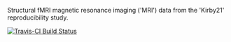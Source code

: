 Structural fMRI magnetic resonance imaging ('MRI')
data from the 'Kirby21' reproducibility study.

[![Travis-CI Build Status](https://travis-ci.org/muschellij2/kirby21.fmri.svg?branch=master)](https://travis-ci.org/)


